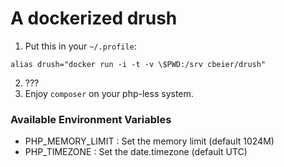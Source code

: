 # A dockerized drush

1. Put this in your `~/.profile`:

```
alias drush="docker run -i -t -v \$PWD:/srv cbeier/drush"
```

2. ???
3. Enjoy `composer` on your php-less system.

### Available Environment Variables

  * PHP\_MEMORY\_LIMIT : Set the memory limit (default 1024M)
  * PHP\_TIMEZONE : Set the date.timezone (default UTC)
